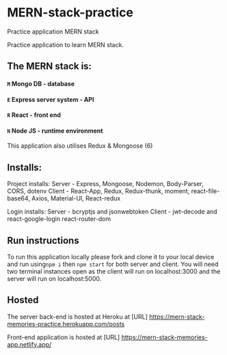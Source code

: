 # MERN-stack-practice

Practice application MERN stack

Practice application to learn MERN stack.

## The MERN stack is:

#### `M` Mongo DB - database

#### `E` Express server system - API

#### `R` React - front end

#### `N` Node JS - runtime environment

This application also utilises Redux & Mongoose (6)

## Installs:

Project installs:
Server - Express, Mongoose, Nodemon, Body-Parser, CORS, dotenv
Client - React-App, Redux, Redux-thunk, moment, react-file-base64, Axios, Material-UI, React-redux

Login installs:
Server - bcryptjs and jsonwebtoken
Client - jwt-decode and react-google-login react-router-dom

## Run instructions

To run this application locally please fork and clone it to your local device and run using`npm i` then `npm start` for both server and client. You will need two terminal instances open as the client will run on localhost:3000 and the server will run on localhost:5000.

## Hosted

The server back-end is hosted at Heroku at [URL] https://mern-stack-memories-practice.herokuapp.com/posts

Front-end application is hosted at [URL] https://mern-stack-memories-app.netlify.app/
